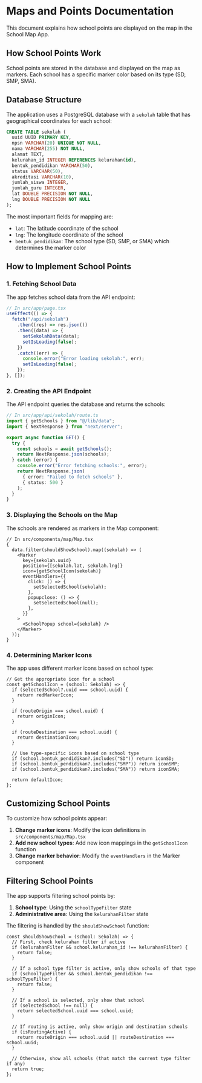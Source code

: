 # Maps and Points Documentation

This document explains how school points are displayed on the map in the School Map App.

## How School Points Work

School points are stored in the database and displayed on the map as markers. Each school has a specific marker color based on its type (SD, SMP, SMA).

## Database Structure

The application uses a PostgreSQL database with a `sekolah` table that has geographical coordinates for each school:

```sql
CREATE TABLE sekolah (
  uuid UUID PRIMARY KEY,
  npsn VARCHAR(20) UNIQUE NOT NULL,
  nama VARCHAR(255) NOT NULL,
  alamat TEXT,
  kelurahan_id INTEGER REFERENCES kelurahan(id),
  bentuk_pendidikan VARCHAR(50),
  status VARCHAR(50),
  akreditasi VARCHAR(10),
  jumlah_siswa INTEGER,
  jumlah_guru INTEGER,
  lat DOUBLE PRECISION NOT NULL,
  lng DOUBLE PRECISION NOT NULL
);
```

The most important fields for mapping are:

- `lat`: The latitude coordinate of the school
- `lng`: The longitude coordinate of the school
- `bentuk_pendidikan`: The school type (SD, SMP, or SMA) which determines the marker color

## How to Implement School Points

### 1. Fetching School Data

The app fetches school data from the API endpoint:

```typescript
// In src/app/page.tsx
useEffect(() => {
  fetch("/api/sekolah")
    .then((res) => res.json())
    .then((data) => {
      setSekolahData(data);
      setIsLoading(false);
    })
    .catch((err) => {
      console.error("Error loading sekolah:", err);
      setIsLoading(false);
    });
}, []);
```

### 2. Creating the API Endpoint

The API endpoint queries the database and returns the schools:

```typescript
// In src/app/api/sekolah/route.ts
import { getSchools } from "@/lib/data";
import { NextResponse } from "next/server";

export async function GET() {
  try {
    const schools = await getSchools();
    return NextResponse.json(schools);
  } catch (error) {
    console.error("Error fetching schools:", error);
    return NextResponse.json(
      { error: "Failed to fetch schools" },
      { status: 500 }
    );
  }
}
```

### 3. Displaying the Schools on the Map

The schools are rendered as markers in the Map component:

```tsx
// In src/components/map/Map.tsx
{
  data.filter(shouldShowSchool).map((sekolah) => (
    <Marker
      key={sekolah.uuid}
      position={[sekolah.lat, sekolah.lng]}
      icon={getSchoolIcon(sekolah)}
      eventHandlers={{
        click: () => {
          setSelectedSchool(sekolah);
        },
        popupclose: () => {
          setSelectedSchool(null);
        },
      }}
    >
      <SchoolPopup school={sekolah} />
    </Marker>
  ));
}
```

### 4. Determining Marker Icons

The app uses different marker icons based on school type:

```tsx
// Get the appropriate icon for a school
const getSchoolIcon = (school: Sekolah) => {
  if (selectedSchool?.uuid === school.uuid) {
    return redMarkerIcon;
  }

  if (routeOrigin === school.uuid) {
    return originIcon;
  }

  if (routeDestination === school.uuid) {
    return destinationIcon;
  }

  // Use type-specific icons based on school type
  if (school.bentuk_pendidikan?.includes("SD")) return iconSD;
  if (school.bentuk_pendidikan?.includes("SMP")) return iconSMP;
  if (school.bentuk_pendidikan?.includes("SMA")) return iconSMA;

  return defaultIcon;
};
```

## Customizing School Points

To customize how school points appear:

1. **Change marker icons**: Modify the icon definitions in `src/components/map/Map.tsx`
2. **Add new school types**: Add new icon mappings in the `getSchoolIcon` function
3. **Change marker behavior**: Modify the `eventHandlers` in the Marker component

## Filtering School Points

The app supports filtering school points by:

1. **School type**: Using the `schoolTypeFilter` state
2. **Administrative area**: Using the `kelurahanFilter` state

The filtering is handled by the `shouldShowSchool` function:

```tsx
const shouldShowSchool = (school: Sekolah) => {
  // First, check kelurahan filter if active
  if (kelurahanFilter && school.kelurahan_id !== kelurahanFilter) {
    return false;
  }

  // If a school type filter is active, only show schools of that type
  if (schoolTypeFilter && school.bentuk_pendidikan !== schoolTypeFilter) {
    return false;
  }

  // If a school is selected, only show that school
  if (selectedSchool !== null) {
    return selectedSchool.uuid === school.uuid;
  }

  // If routing is active, only show origin and destination schools
  if (isRoutingActive) {
    return routeOrigin === school.uuid || routeDestination === school.uuid;
  }

  // Otherwise, show all schools (that match the current type filter if any)
  return true;
};
```
